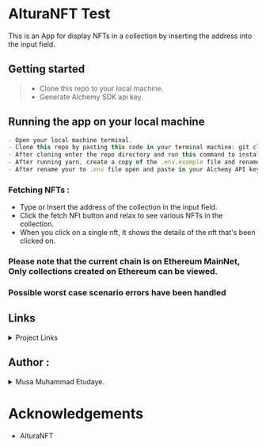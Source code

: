 # AlturaNFT Test

This is an App for display NFTs in a collection by inserting the address into the input field.

## Getting started

> - Clone this repo to your local machine.
> - Generate Alchemy SDK api key.

## Running the app on your local machine

```js
- Open your local machine terminal.
- Clone this repo by pasting this code in your terminal machine: git clone https://github.com/techbone/ALTURA-NFT-TEST.git
- After cloning enter the repo directory and run this command to install dependencies: yarn install
- After running yarn, create a copy of the .env.example file and rename to .env
- After rename your to .env file open and paste in your Alchemy API key.
```

### Fetching NFTs :

- Type or Insert the address of the collection in the input field.
- Click the fetch NFt button and relax to see various NFTs in the collection.
- When you click on a single nft, It shows the details of the nft that's been clicked on.

### Please note that the current chain is on Ethereum MainNet, Only collections created on Ethereum can be viewed.

### Possible worst case scenario errors have been handled

## Links

<details>
    <summary>Project Links</summary>
    <ul>
    <li><a href="https://github.com/techbone/ALTURA-NFT-TEST">ALTURA-NFT GITHUB Repository</a></li>
    <li><a href="https://stunning-wisp-f9781f.netlify.app">Deployed Site Link</a></li>
    <li><a href="mailto:musaawwaletudaye@gmail.com">e-mail</a></li>
    </ul>
</details>

## Author :

<details>
    <summary> Musa Muhammad Etudaye.</summary>
    <ul>
    <li><a href="https://www.github.com/techbone">Github</a></li>
    <li><a href="https://www.twitter.com/WeebAhmard">Twitter</a></li>
    <li><a href="mailto:musaawwaletudaye@gmail.com">e-mail</a></li>
    </ul>
</details>

# Acknowledgements

- AlturaNFT
